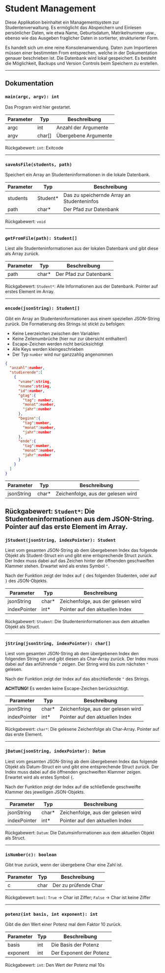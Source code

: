# Student Management
Diese Applikation beinhaltet ein Managementsystem zur Studentenverwaltung.
Es ermöglicht das Abspeichern und Einlesen persönlicher Daten, wie etwa Name, Geburtsdatum, Matrikelnummer usw., ebenso wie das Ausgeben fraglicher Daten in sortierter, strukturierter Form.

Es handelt sich um eine reine Konsolenanwendung. Daten zum Importieren müssen einer bestimmten From entsprechen, welche in der Dokumentation genauer beschrieben ist.
Die Datenbank wird lokal gespeichert. Es besteht die Möglichkeit, Backups und Version Controls beim Speichern zu erstellen.

-----
## Dokumentation
### `main(argc, argv): int`
Das Program wird hier gestartet.

| Parameter | Typ    | Beschreibung         |
|-----------|--------|----------------------|
| argc      | int    | Anzahl der Argumente |
| argv      | char[] | Übergebene Argumente |

Rückgabewert:
`int`: Exitcode

---
### `saveAsFile(students, path)`
Speichert ein Array an Studenteninformationen in die lokale Datenbank.

| Parameter | Typ      | Beschreibung                               |
|-----------|----------|--------------------------------------------|
| students  | Student* | Das zu speichernde Array an Studenteninfos |
| path      | char*    | Der Pfad zur Datenbank                     |

Rückgabewert: `void`

---
### `getFromFile(path): Student[]`
Liest alle Studenteninformationen aus der lokalen Datenbank und gibt diese als Array zurück.

| Parameter | Typ   | Beschreibung           |
|-----------|-------|------------------------|
| path      | char* | Der Pfad zur Datenbank |

Rückgabewert: `Student*`: Alle Informationen aus der Datenbank. Pointer auf erstes Element im Array.

---
### `encode(jsonString): Student[]`
Gibt ein Array an Studenteninformationen aus einem speziellen JSON-String zurück.
Die Formatierung des Strings ist stickt zu befolgen:
- Keine Leerzeichen zwischen den Variablen
- Keine Zeilenumbrüche (hier nur zur übersicht enthalten!)
- Escape-Zeichen werden nicht berücksichtigt
- Alle Keys werden kleingeschrieben
- Der Typ `number` wird nur ganzzahlig angenommen
```json
{
  "anzahl":number,
  "studierende":[
    {
      "vname":string,
      "nname":string,
      "id":number,
      "gtag":{
        "tag": number,
        "monat":number,
        "jahr":number
      },
      "beginn":{
        "tag":number,
        "monat":number,
        "jahr":number
      },
      "ende":{
        "tag":number,
        "monat":number,
        "jahr":number
      }
    }
  ]
}
```
| Parameter  | Typ   | Beschreibung                       |
|------------|-------|------------------------------------|
| jsonString | char* | Zeichenfolge, aus der gelesen wird |

Rückgabewert: `Student*`: Die Studenteninformationen aus dem JSON-String.
Pointer auf das erste Element im Array.
---
### `jStudent(jsonString, indexPointer): Student`
Liest vom gesamten JSON-String ab dem übergebenen Index das folgende Objekt als Student-Struct ein
und gibt eine entsprechende Struct zurück.
Der Index muss dabei auf das Zeichen hinter der öffnenden geschweiften Klammer stehen.
Erwartet wird als erstes Symbol `"`.

Nach der Funktion zeigt der Index auf `{` des folgenden Studenten, oder auf `}` des JSON-Objekts.

| Parameter    | Typ   | Beschreibung                       |
|--------------|-------|------------------------------------|
| jsonString   | char* | Zeichenfolge, aus der gelesen wird |
| indexPointer | int*  | Pointer auf den aktuellen Index    |

Rückgabewert: `Student`: Die Studenteninformationen aus dem aktuellen Objekt als Struct.

---
### `jString(jsonString, indexPointer): char[]`
Liest vom gesamten JSON-String ab dem übergebenen Index den folgenden String ein
und gibt diesen als Char-Array zurück.
Der Index muss dabei auf das anführende `"` zeigen. Der String wird bis zum nächsten `"` gelesen.

Nach der Funktion zeigt der Index auf das abschließende `"` des Strings.

**ACHTUNG!** Es werden keine Escape-Zeichen berücksichtigt.

| Parameter    | Typ   | Beschreibung                       |
|--------------|-------|------------------------------------|
| jsonString   | char* | Zeichenfolge, aus der gelesen wird |
| indexPointer | int*  | Pointer auf den aktuellen Index    |

Rückgabewert: `char*`: Die gelesene Zeichenfolge als Char-Array.
Pointer auf das erste Element.

---
### `jDatum(jsonString, indexPointer): Datum`
Liest vom gesamten JSON-String ab dem übergebenen Index das folgende Objekt als Datum-Struct ein
und gibt eine entsprechende Struct zurück.
Der Index muss dabei auf die öffnenden geschweiften Klammer zeigen.
Erwartet wird als erstes Symbol `{`.

Nach der Funktion zeigt der Index auf die schließende geschweifte Klammer des jeweiligen JSON-Objekts.

| Parameter    | Typ   | Beschreibung                       |
|--------------|-------|------------------------------------|
| jsonString   | char* | Zeichenfolge, aus der gelesen wird |
| indexPointer | int*  | Pointer auf den aktuellen Index    |

Rückgabewert: `Datum`: Die Datumsinformationen aus dem aktuellen Objekt als Struct.

---
### `isNumber(c): boolean`
Gibt true zurück, wenn der übergebene Char eine Zahl ist.

| Parameter | Typ   | Beschreibung         |
|-----------|-------|----------------------|
| c         | char  | Der zu prüfende Char |

Rückgabewert: `bool`: `True` -> Char ist Ziffer; `False` -> Char ist keine Ziffer

---
### `potenz(int basis, int exponent): int`
Gibt die den Wert einer Potenz mal dem Faktor 10 zurück.

| Parameter | Typ | Beschreibung            |
|-----------|-----|-------------------------|
| basis     | int | Die Basis der Potenz    |
| exponent  | int | Der Exponent der Potenz |

Rückgabewert: `int`: Den Wert der Potenz mal 10s